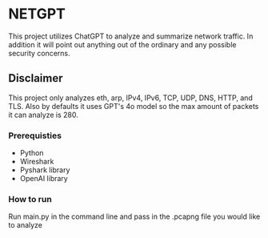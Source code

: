 # NETGPT
This project utilizes ChatGPT to analyze and summarize network traffic. In addition it will point out anything out of the ordinary and any possible security concerns.

## Disclaimer
This project only analyzes eth, arp, IPv4, IPv6, TCP, UDP, DNS, HTTP, and TLS. Also by defaults it uses GPT's 4o model so the max amount of packets it can analyze is 280.

### Prerequisties
- Python
- Wireshark
- Pyshark library
- OpenAI library

### How to run
Run main.py in the command line and pass in the .pcapng file you would like to analyze
